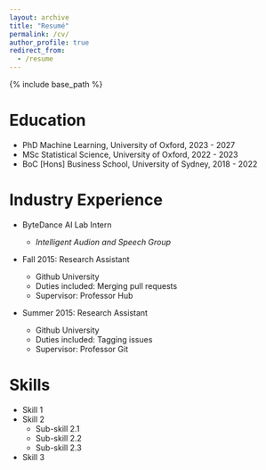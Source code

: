 ```yaml
---
layout: archive
title: "Resumé"
permalink: /cv/
author_profile: true
redirect_from:
  - /resume
---
```


{% include base_path %}

Education
======
* PhD Machine Learning, University of Oxford, 2023 - 2027
* MSc Statistical Science, University of Oxford, 2022 - 2023
* BoC \[Hons\] Business School, University of Sydney, 2018 - 2022

Industry Experience
======
* ByteDance AI Lab Intern
  * *Intelligent Audion and Speech Group* 

* Fall 2015: Research Assistant
  * Github University
  * Duties included: Merging pull requests
  * Supervisor: Professor Hub

* Summer 2015: Research Assistant
  * Github University
  * Duties included: Tagging issues
  * Supervisor: Professor Git
  
Skills
======
* Skill 1
* Skill 2
  * Sub-skill 2.1
  * Sub-skill 2.2
  * Sub-skill 2.3
* Skill 3
